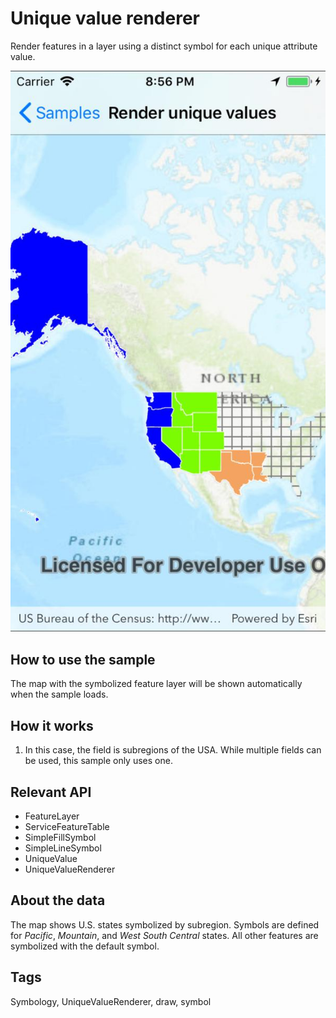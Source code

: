 # Unique value renderer

Render features in a layer using a distinct symbol for each unique attribute value.

![screenshot](RenderUniqueValues.jpg)

## How to use the sample

The map with the symbolized feature layer will be shown automatically when the sample loads.

## How it works

1. In this case, the field is subregions of the USA. While multiple fields can be used, this sample only uses one.

## Relevant API

* FeatureLayer
* ServiceFeatureTable
* SimpleFillSymbol
* SimpleLineSymbol
* UniqueValue
* UniqueValueRenderer

## About the data

The map shows U.S. states symbolized by subregion. Symbols are defined for *Pacific*, *Mountain*, and *West South Central* states. All other features are symbolized with the default symbol.

## Tags

Symbology, UniqueValueRenderer, draw, symbol
